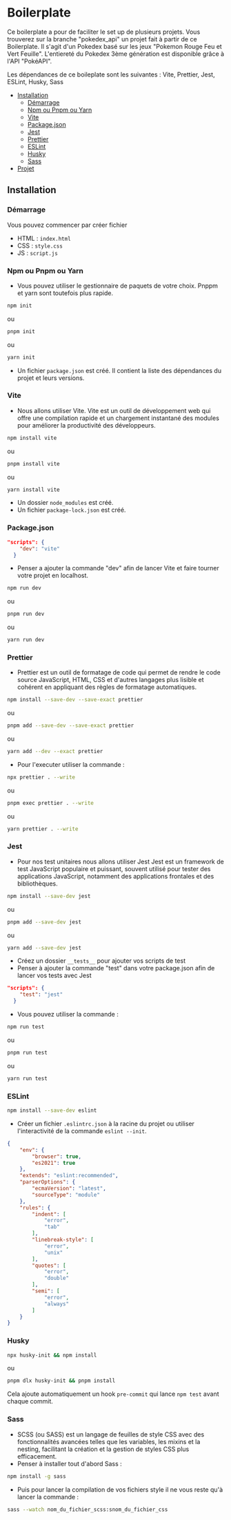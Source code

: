 # Boilerplate 
Ce boilerplate a pour de faciliter le set up de plusieurs projets.  Vous trouverez sur la branche "pokedex_api" un projet fait à partir de ce Boilerplate. Il s'agit d'un Pokedex basé sur les jeux "Pokemon Rouge Feu et Vert Feuille". L'entiereté du Pokedex 3ème génération est disponible grâce à l'API "PokéAPI".

Les dépendances de ce boileplate sont les suivantes : Vite, Prettier, Jest, ESLint, Husky, Sass


- [Installation](#installation)
  - [Démarrage](#démarrage)
  - [Npm ou Pnpm ou Yarn](#npm-ou-pnpm-ou-yarn)
  - [Vite](#vite)
  - [Package.json](#packagejson)
  - [Jest](#jest)
  - [Prettier](#prettier)
  - [ESLint](#eslint)
  - [Husky](#husky)
  - [Sass](#sass)
- [Projet](#projet)



## Installation

### Démarrage

Vous pouvez commencer par créer fichier
- HTML : `index.html`
- CSS : `style.css`
- JS : `script.js`

### Npm ou Pnpm ou Yarn

- Vous pouvez utiliser le gestionnaire de paquets de votre choix. Pnppm et yarn sont toutefois plus rapide.
```bash
npm init
```
ou
```bash
pnpm init
```
ou
```bash
yarn init
```
- Un fichier `package.json` est créé. Il contient la liste des dépendances du projet et leurs versions.


### Vite

- Nous allons utiliser Vite. Vite est un outil de développement web qui offre une compilation rapide et un chargement instantané des modules pour améliorer la productivité des développeurs. 
```bash
npm install vite
```
ou
```bash
pnpm install vite
```
ou
```bash
yarn install vite
```

- Un dossier `node_modules` est créé.
- Un fichier `package-lock.json` est créé.

### Package.json

```json
"scripts": {
    "dev": "vite"
  }
```
- Penser a ajouter la commande "dev" afin de lancer Vite et faire tourner votre projet en localhost.
```bash
npm run dev
```
ou
```bash
pnpm run dev
```
ou
```bash
yarn run dev
```

### Prettier

- Prettier est un outil de formatage de code qui permet de rendre le code source JavaScript, HTML, CSS et d'autres langages plus lisible et cohérent en appliquant des règles de formatage automatiques.
```bash
npm install --save-dev --save-exact prettier
```
ou
```bash
pnpm add --save-dev --save-exact prettier
```
ou
```bash
yarn add --dev --exact prettier
```
- Pour l'executer utiliser la commande :
```bash
npx prettier . --write
```
ou
```bash
pnpm exec prettier . --write
```
ou
```bash
yarn prettier . --write
```


### Jest

- Pour nos test unitaires nous allons utiliser Jest
  Jest est un framework de test JavaScript populaire et puissant, souvent utilisé pour tester des applications JavaScript, notamment des applications frontales et des bibliothèques.
```bash
npm install --save-dev jest
```
ou
```bash
pnpm add --save-dev jest
```
ou
```bash
yarn add --save-dev jest
```
- Créez un dossier `__tests__` pour ajouter vos scripts de test
- Penser à ajouter la commande "test" dans votre package.json afin de lancer vos tests avec Jest

```json
"scripts": {
    "test": "jest"
  }
```

- Vous pouvez utiliser la commande :
```bash
npm run test
```
ou
```bash
pnpm run test
```
ou
```bash
yarn run test
```

### ESLint

```bash
npm install --save-dev eslint
```

- Créer un fichier `.eslintrc.json` à la racine du projet ou utiliser l'interactivité de la commande `eslint --init`.

```json
{
    "env": {
        "browser": true,
        "es2021": true
    },
    "extends": "eslint:recommended",
    "parserOptions": {
        "ecmaVersion": "latest",
        "sourceType": "module"
    },
    "rules": {
        "indent": [
            "error",
            "tab"
        ],
        "linebreak-style": [
            "error",
            "unix"
        ],
        "quotes": [
            "error",
            "double"
        ],
        "semi": [
            "error",
            "always"
        ]
    }
}
```

### Husky

```bash
npx husky-init && npm install
```
ou 
```bash
pnpm dlx husky-init && pnpm install
```
Cela ajoute automatiquement un hook `pre-commit` qui lance `npm test` avant chaque commit.

### Sass

- SCSS (ou SASS) est un langage de feuilles de style CSS avec des fonctionnalités avancées telles que les variables, les mixins et la nesting, facilitant la création et la gestion de styles CSS plus efficacement.
- Penser à installer tout d'abord Sass :
```bash
npm install -g sass
```

- Puis pour lancer la compilation de vos fichiers style il ne vous reste qu'à lancer la commande :
```bash
sass --watch nom_du_fichier_scss:snom_du_fichier_css
```

